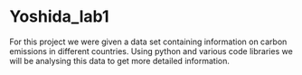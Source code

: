 # Yoshida_lab1
For this project we were given a data set containing information on carbon emissions in different countries. Using python and various code libraries we will be analysing this data to get more detailed information.
